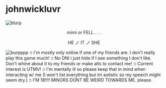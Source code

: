 # johnwickluvr
![blurp](https://64.media.tumblr.com/b649e9d17c9758af620c087ab6aff40b/ab8b3a171f830c43-11/s2048x3072/ac1695b70c6f5735dd95fc22a9fe5220af53609d.pnj)
<p align="center">
mimi or FELL . . .
  <p align="center">
HE ノ IT ノ SHE

![burpppp](https://64.media.tumblr.com/3737c233de4215d92174c16e549d4940/f2022a2f0b9b1ac3-37/s2048x3072/6b7095cfbe16bb9e5df190602ad5a91ef93a46e1.pnj)
੭ I'm mostly only online if one of my friends are. I don't really play this game much!
੭ No DNI i just hide if I see something I don't like. Don't whine about it to my friends or make alts to contact me!
੭ Current interest is UTMV!
੭ I'm mentally ill so please keep that in mind when interacting w/ me (I won't list everything but im autistic so my speech might seem dry.)
੭ I'M 18!!!! MINORS DONT BE WEIRD TOWARDS ME. please.
